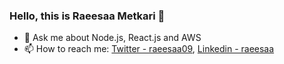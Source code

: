 ### Hello, this is Raeesaa Metkari 👋


- 💬 Ask me about Node.js, React.js and AWS
- 📫 How to reach me: [Twitter - raeesaa09](https://twitter.com/raeesaa09), [Linkedin - raeesaa](https://www.linkedin.com/in/raeesaa/)

